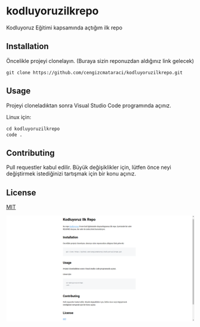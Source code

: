 # kodluyoruzilkrepo
Kodluyoruz Eğitimi kapsamında açtığım ilk repo

Installation
---------------------------------------------------
Öncelikle projeyi clonelayın. (Buraya sizin reponuzdan aldığınız link gelecek)
```
git clone https://github.com/cengizcmataraci/kodluyoruzilkrepo.git
```
Usage
----------
Projeyi cloneladıktan sonra Visual Studio Code programında açınız.

Linux için:
```
cd kodluyoruzilkrepo
code .
```

Contributing
---------------------------------
Pull requestler kabul edilir. Büyük değişiklikler için, lütfen önce neyi değiştirmek istediğinizi tartışmak için bir konu açınız.

License
---------------------------------
[MIT](https://choosealicense.com/licenses/mit/)

![RESİM](https://raw.githubusercontent.com/Kodluyoruz/taskforce/main/git/odev1/figures/markdown.png)